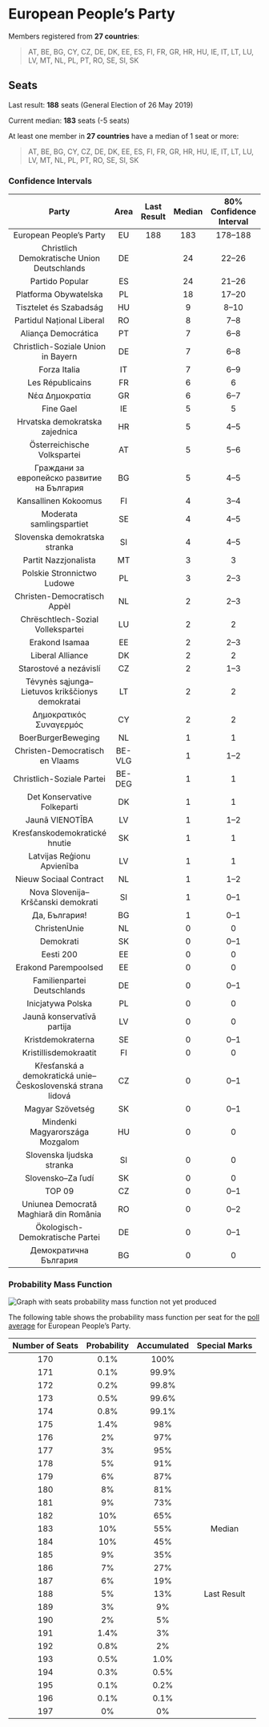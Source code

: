# European People’s Party

Members registered from **27 countries**:

> AT, BE, BG, CY, CZ, DE, DK, EE, ES, FI, FR, GR, HR, HU, IE, IT, LT, LU, LV, MT, NL, PL, PT, RO, SE, SI, SK

## Seats

Last result: **188** seats (General Election of 26 May 2019)

Current median: **183** seats (-5 seats)

At least one member in **27 countries** have a median of 1 seat or more:

> AT, BE, BG, CY, CZ, DE, DK, EE, ES, FI, FR, GR, HR, HU, IE, IT, LT, LU, LV, MT, NL, PL, PT, RO, SE, SI, SK

### Confidence Intervals

| Party | Area | Last Result | Median | 80% Confidence Interval | 90% Confidence Interval | 95% Confidence Interval | 99% Confidence Interval |
|:-----:|:----:|:-----------:|:------:|:-----------------------:|:-----------------------:|:-----------------------:|:-----------------------:|
| European People’s Party | EU | 188 | 183 | 178–188 | 176–190 | 175–191 | 173–193 |
| Christlich Demokratische Union Deutschlands | DE | | 24 | 22–26 | 22–27 | 22–28 | 21–29 |
| Partido Popular | ES | | 24 | 21–26 | 20–27 | 19–28 | 19–29 |
| Platforma Obywatelska | PL | | 18 | 17–20 | 17–20 | 16–21 | 16–21 |
| Tisztelet és Szabadság | HU | | 9 | 8–10 | 8–10 | 7–11 | 7–11 |
| Partidul Național Liberal | RO | | 8 | 7–8 | 7–9 | 7–9 | 6–9 |
| Aliança Democrática | PT | | 7 | 6–8 | 6–8 | 6–8 | 6–9 |
| Christlich-Soziale Union in Bayern | DE | | 7 | 6–8 | 5–9 | 5–9 | 5–9 |
| Forza Italia | IT | | 7 | 6–9 | 6–9 | 6–10 | 5–11 |
| Les Républicains | FR | | 6 | 6 | 6 | 6 | 6 |
| Νέα Δημοκρατία | GR | | 6 | 6–7 | 6–8 | 6–8 | 5–8 |
| Fine Gael | IE | | 5 | 5 | 5 | 5 | 5 |
| Hrvatska demokratska zajednica | HR | | 5 | 4–5 | 4–5 | 4–5 | 4–6 |
| Österreichische Volkspartei | AT | | 5 | 5–6 | 5–6 | 5–6 | 4–6 |
| Граждани за европейско развитие на България | BG | | 5 | 4–5 | 4–5 | 4–5 | 4–6 |
| Kansallinen Kokoomus | FI | | 4 | 3–4 | 3–4 | 3–4 | 3–4 |
| Moderata samlingspartiet | SE | | 4 | 4–5 | 4–5 | 4–5 | 4–5 |
| Slovenska demokratska stranka | SI | | 4 | 4–5 | 4–5 | 3–5 | 3–5 |
| Partit Nazzjonalista | MT | | 3 | 3 | 3 | 3 | 3 |
| Polskie Stronnictwo Ludowe | PL | | 3 | 2–3 | 2–3 | 2–4 | 1–4 |
| Christen-Democratisch Appèl | NL | | 2 | 2–3 | 1–3 | 1–3 | 1–3 |
| Chrëschtlech-Sozial Vollekspartei | LU | | 2 | 2 | 2 | 2 | 2 |
| Erakond Isamaa | EE | | 2 | 2–3 | 2–3 | 2–3 | 2–3 |
| Liberal Alliance | DK | | 2 | 2 | 2 | 2 | 2–3 |
| Starostové a nezávislí | CZ | | 2 | 1–3 | 1–3 | 1–3 | 0–3 |
| Tėvynės sąjunga–Lietuvos krikščionys demokratai | LT | | 2 | 2 | 1–2 | 1–2 | 1–2 |
| Δημοκρατικός Συναγερμός | CY | | 2 | 2 | 2 | 2 | 2 |
| BoerBurgerBeweging | NL | | 1 | 1 | 0–1 | 0–2 | 0–2 |
| Christen-Democratisch en Vlaams | BE-VLG | | 1 | 1–2 | 1–2 | 1–2 | 1–2 |
| Christlich-Soziale Partei | BE-DEG | | 1 | 1 | 1 | 1 | 1 |
| Det Konservative Folkeparti | DK | | 1 | 1 | 1 | 0–1 | 0–1 |
| Jaunā VIENOTĪBA | LV | | 1 | 1–2 | 1–2 | 1–2 | 1–2 |
| Kresťanskodemokratické hnutie | SK | | 1 | 1 | 1–2 | 0–2 | 0–2 |
| Latvijas Reģionu Apvienība | LV | | 1 | 1 | 1 | 1 | 1 |
| Nieuw Sociaal Contract | NL | | 1 | 1–2 | 1–2 | 1–2 | 0–2 |
| Nova Slovenija–Krščanski demokrati | SI | | 1 | 0–1 | 0–1 | 0–1 | 0–1 |
| Да, България! | BG | | 1 | 0–1 | 0–1 | 0–1 | 0–1 |
| ChristenUnie | NL | | 0 | 0 | 0 | 0–1 | 0–1 |
| Demokrati | SK | | 0 | 0–1 | 0–1 | 0–1 | 0–1 |
| Eesti 200 | EE | | 0 | 0 | 0 | 0 | 0 |
| Erakond Parempoolsed | EE | | 0 | 0 | 0 | 0 | 0 |
| Familienpartei Deutschlands | DE | | 0 | 0–1 | 0–1 | 0–1 | 0–1 |
| Inicjatywa Polska | PL | | 0 | 0 | 0 | 0 | 0 |
| Jaunā konservatīvā partija | LV | | 0 | 0 | 0 | 0 | 0 |
| Kristdemokraterna | SE | | 0 | 0–1 | 0–1 | 0–1 | 0–1 |
| Kristillisdemokraatit | FI | | 0 | 0 | 0–1 | 0–1 | 0–1 |
| Křesťanská a demokratická unie–Československá strana lidová | CZ | | 0 | 0–1 | 0–1 | 0–2 | 0–2 |
| Magyar Szövetség | SK | | 0 | 0–1 | 0–1 | 0–1 | 0–1 |
| Mindenki Magyarországa Mozgalom | HU | | 0 | 0 | 0 | 0 | 0 |
| Slovenska ljudska stranka | SI | | 0 | 0 | 0 | 0 | 0 |
| Slovensko–Za ľudí | SK | | 0 | 0 | 0 | 0–1 | 0–1 |
| TOP 09 | CZ | | 0 | 0–1 | 0–1 | 0–2 | 0–2 |
| Uniunea Democrată Maghiară din România | RO | | 0 | 0–2 | 0–2 | 0–2 | 0–2 |
| Ökologisch-Demokratische Partei | DE | | 0 | 0–1 | 0–1 | 0–1 | 0–1 |
| Демократична България | BG | | 0 | 0 | 0–1 | 0–1 | 0–1 |

### Probability Mass Function

![Graph with seats probability mass function not yet produced](average-2024-10-31-seats-pmf-europeanpeople’sparty.png "Seats Probability Mass Function")

The following table shows the probability mass function per seat for the [poll average](average-2024-10-31.html) for European People’s Party.

| Number of Seats | Probability | Accumulated | Special Marks |
|:---------------:|:-----------:|:-----------:|:-------------:|
| 170 | 0.1% | 100% |  |
| 171 | 0.1% | 99.9% |  |
| 172 | 0.2% | 99.8% |  |
| 173 | 0.5% | 99.6% |  |
| 174 | 0.8% | 99.1% |  |
| 175 | 1.4% | 98% |  |
| 176 | 2% | 97% |  |
| 177 | 3% | 95% |  |
| 178 | 5% | 91% |  |
| 179 | 6% | 87% |  |
| 180 | 8% | 81% |  |
| 181 | 9% | 73% |  |
| 182 | 10% | 65% |  |
| 183 | 10% | 55% | Median |
| 184 | 10% | 45% |  |
| 185 | 9% | 35% |  |
| 186 | 7% | 27% |  |
| 187 | 6% | 19% |  |
| 188 | 5% | 13% | Last Result |
| 189 | 3% | 9% |  |
| 190 | 2% | 5% |  |
| 191 | 1.4% | 3% |  |
| 192 | 0.8% | 2% |  |
| 193 | 0.5% | 1.0% |  |
| 194 | 0.3% | 0.5% |  |
| 195 | 0.1% | 0.2% |  |
| 196 | 0.1% | 0.1% |  |
| 197 | 0% | 0% |  |


